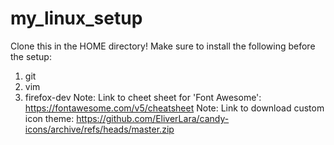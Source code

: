 # my_linux_setup
Clone this in the HOME directory!
Make sure to install the following before the setup:
  1) git
  2) vim
  3) firefox-dev
Note: Link to cheet sheet for 'Font Awesome': https://fontawesome.com/v5/cheatsheet
Note: Link to download custom icon theme: https://github.com/EliverLara/candy-icons/archive/refs/heads/master.zip
